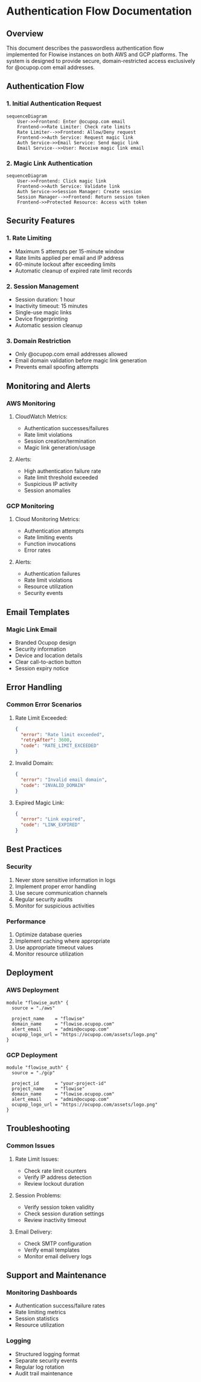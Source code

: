 # Authentication Flow Documentation

## Overview
This document describes the passwordless authentication flow implemented for Flowise instances on both AWS and GCP platforms. The system is designed to provide secure, domain-restricted access exclusively for @ocupop.com email addresses.

## Authentication Flow

### 1. Initial Authentication Request
```mermaid
sequenceDiagram
    User->>Frontend: Enter @ocupop.com email
    Frontend->>Rate Limiter: Check rate limits
    Rate Limiter-->>Frontend: Allow/Deny request
    Frontend->>Auth Service: Request magic link
    Auth Service->>Email Service: Send magic link
    Email Service-->>User: Receive magic link email
```

### 2. Magic Link Authentication
```mermaid
sequenceDiagram
    User->>Frontend: Click magic link
    Frontend->>Auth Service: Validate link
    Auth Service->>Session Manager: Create session
    Session Manager-->>Frontend: Return session token
    Frontend->>Protected Resource: Access with token
```

## Security Features

### 1. Rate Limiting
- Maximum 5 attempts per 15-minute window
- Rate limits applied per email and IP address
- 60-minute lockout after exceeding limits
- Automatic cleanup of expired rate limit records

### 2. Session Management
- Session duration: 1 hour
- Inactivity timeout: 15 minutes
- Single-use magic links
- Device fingerprinting
- Automatic session cleanup

### 3. Domain Restriction
- Only @ocupop.com email addresses allowed
- Email domain validation before magic link generation
- Prevents email spoofing attempts

## Monitoring and Alerts

### AWS Monitoring
1. CloudWatch Metrics:
   - Authentication successes/failures
   - Rate limit violations
   - Session creation/termination
   - Magic link generation/usage

2. Alerts:
   - High authentication failure rate
   - Rate limit threshold exceeded
   - Suspicious IP activity
   - Session anomalies

### GCP Monitoring
1. Cloud Monitoring Metrics:
   - Authentication attempts
   - Rate limiting events
   - Function invocations
   - Error rates

2. Alerts:
   - Authentication failures
   - Rate limit violations
   - Resource utilization
   - Security events

## Email Templates

### Magic Link Email
- Branded Ocupop design
- Security information
- Device and location details
- Clear call-to-action button
- Session expiry notice

## Error Handling

### Common Error Scenarios
1. Rate Limit Exceeded:
   ```json
   {
     "error": "Rate limit exceeded",
     "retryAfter": 3600,
     "code": "RATE_LIMIT_EXCEEDED"
   }
   ```

2. Invalid Domain:
   ```json
   {
     "error": "Invalid email domain",
     "code": "INVALID_DOMAIN"
   }
   ```

3. Expired Magic Link:
   ```json
   {
     "error": "Link expired",
     "code": "LINK_EXPIRED"
   }
   ```

## Best Practices

### Security
1. Never store sensitive information in logs
2. Implement proper error handling
3. Use secure communication channels
4. Regular security audits
5. Monitor for suspicious activities

### Performance
1. Optimize database queries
2. Implement caching where appropriate
3. Use appropriate timeout values
4. Monitor resource utilization

## Deployment

### AWS Deployment
```hcl
module "flowise_auth" {
  source = "./aws"
  
  project_name    = "flowise"
  domain_name     = "flowise.ocupop.com"
  alert_email     = "admin@ocupop.com"
  ocupop_logo_url = "https://ocupop.com/assets/logo.png"
}
```

### GCP Deployment
```hcl
module "flowise_auth" {
  source = "./gcp"
  
  project_id      = "your-project-id"
  project_name    = "flowise"
  domain_name     = "flowise.ocupop.com"
  alert_email     = "admin@ocupop.com"
  ocupop_logo_url = "https://ocupop.com/assets/logo.png"
}
```

## Troubleshooting

### Common Issues
1. Rate Limit Issues:
   - Check rate limit counters
   - Verify IP address detection
   - Review lockout duration

2. Session Problems:
   - Verify session token validity
   - Check session duration settings
   - Review inactivity timeout

3. Email Delivery:
   - Check SMTP configuration
   - Verify email templates
   - Monitor email delivery logs

## Support and Maintenance

### Monitoring Dashboards
- Authentication success/failure rates
- Rate limiting metrics
- Session statistics
- Resource utilization

### Logging
- Structured logging format
- Separate security events
- Regular log rotation
- Audit trail maintenance
